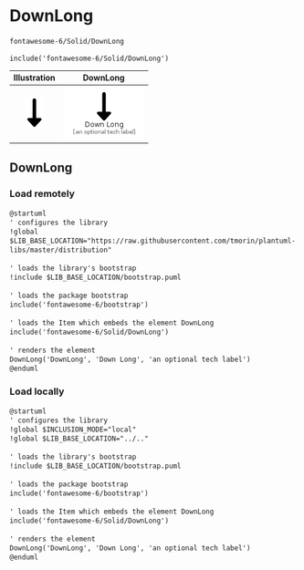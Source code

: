 # DownLong


```text
fontawesome-6/Solid/DownLong
```

```text
include('fontawesome-6/Solid/DownLong')
```



| Illustration | DownLong |
| :---: | :---: |
| ![illustration for Illustration](../../fontawesome-6/Solid/DownLong.png) | ![illustration for DownLong](../../fontawesome-6/Solid/DownLong.Local.png) |




## DownLong

### Load remotely
```plantuml
@startuml
' configures the library
!global $LIB_BASE_LOCATION="https://raw.githubusercontent.com/tmorin/plantuml-libs/master/distribution"

' loads the library's bootstrap
!include $LIB_BASE_LOCATION/bootstrap.puml

' loads the package bootstrap
include('fontawesome-6/bootstrap')

' loads the Item which embeds the element DownLong
include('fontawesome-6/Solid/DownLong')

' renders the element
DownLong('DownLong', 'Down Long', 'an optional tech label')
@enduml
```

### Load locally
```plantuml
@startuml
' configures the library
!global $INCLUSION_MODE="local"
!global $LIB_BASE_LOCATION="../.."

' loads the library's bootstrap
!include $LIB_BASE_LOCATION/bootstrap.puml

' loads the package bootstrap
include('fontawesome-6/bootstrap')

' loads the Item which embeds the element DownLong
include('fontawesome-6/Solid/DownLong')

' renders the element
DownLong('DownLong', 'Down Long', 'an optional tech label')
@enduml
```

